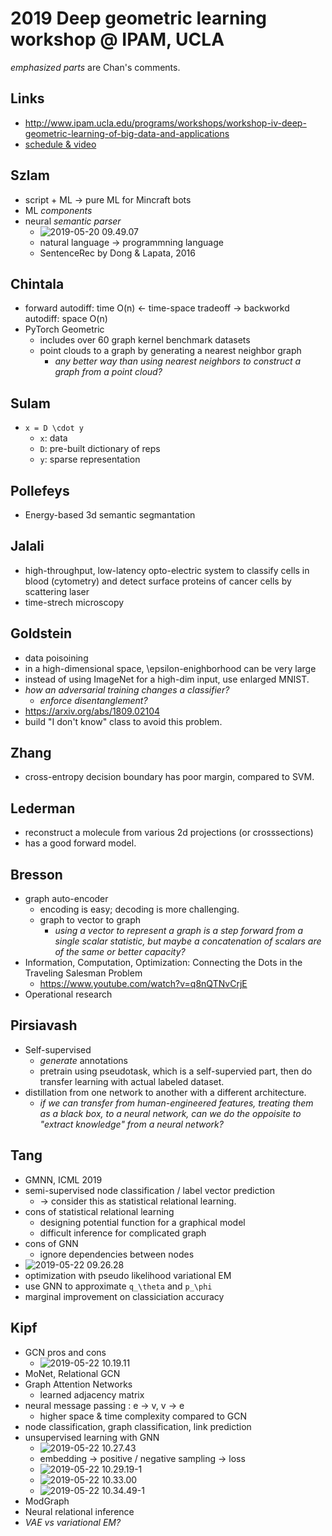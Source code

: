 # 2019 Deep geometric learning workshop @ IPAM, UCLA
_emphasized parts_ are Chan's comments.

## Links
* http://www.ipam.ucla.edu/programs/workshops/workshop-iv-deep-geometric-learning-of-big-data-and-applications
* [schedule & video](http://www.ipam.ucla.edu/programs/workshops/workshop-iv-deep-geometric-learning-of-big-data-and-applications/?tab=schedule)

## Szlam
* script + ML -> pure ML for Mincraft bots
* ML _components_
* neural _semantic parser_
  * ![2019-05-20 09.49.07](photos/2019-05-20%2009.49.07.jpg)
  * natural language -> programmning language
  * SentenceRec by Dong & Lapata, 2016

## Chintala
* forward autodiff: time O(n) <- time-space tradeoff -> backworkd autodiff: space O(n)
* PyTorch Geometric
  * includes over 60 graph kernel benchmark datasets
  * point clouds to a graph by generating a nearest neighbor graph
    * _any better way than using nearest neighbors to construct a graph from a point cloud?_
    
## Sulam
* ```x = D \cdot y```
  * ```x```: data
  * ```D```: pre-built dictionary of reps
  * ```y```: sparse representation
  
## Pollefeys
* Energy-based 3d semantic segmantation

## Jalali
* high-throughput, low-latency opto-electric system to classify cells in blood (cytometry) and detect surface proteins of cancer cells by scattering laser
* time-strech microscopy

## Goldstein
* data poisoining
* in a high-dimensional space, \epsilon-enighborhood can be very large
* instead of using ImageNet for a high-dim input, use enlarged MNIST.
* _how an adversarial training changes a classifier?_
  * _enforce disentanglement?_
* https://arxiv.org/abs/1809.02104
* build "I don't know" class to avoid this problem.

## Zhang
* cross-entropy decision boundary has poor margin, compared to SVM.

## Lederman
* reconstruct a molecule from various 2d projections (or crosssections)
* has a good forward model.

## Bresson
* graph auto-encoder
  * encoding is easy; decoding is more challenging.
  * graph to vector to graph
    * _using a vector to represent a graph is a step forward from a single scalar statistic, but maybe a concatenation of scalars are of the same or better capacity?_
* Information, Computation, Optimization: Connecting the Dots in the Traveling Salesman Problem
  * https://www.youtube.com/watch?v=q8nQTNvCrjE
* Operational research

## Pirsiavash
* Self-supervised
  * _generate_ annotations
  * pretrain using pseudotask, which is a self-supervied part, then do transfer learning with actual labeled dataset.
* distillation from one network to another with a different architecture.
  * _if we can transfer from human-engineered features, treating them as a black box, to a neural network, can we do the oppoisite to "extract knowledge" from a neural network?_
  
## Tang
* GMNN, ICML 2019
* semi-supervised node classification / label vector prediction
  * -> consider this as statistical relational learning.
* cons of statistical relational learning
  * designing potential function for a graphical model
  * difficult inference for complicated graph
* cons of GNN
  * ignore dependencies between nodes
* ![2019-05-22 09.26.28](photos/2019-05-22%2009.26.28.jpg)
* optimization with pseudo likelihood variational EM
* use GNN to approximate ```q_\theta``` and ```p_\phi```
* marginal improvement on classiciation accuracy

## Kipf
* GCN pros and cons
  * ![2019-05-22 10.19.11](photos/2019-05-22%2010.19.11.jpg)
* MoNet, Relational GCN
* Graph Attention Networks
  * learned adjacency matrix
* neural message passing : e -> v, v -> e
  * higher space & time complexity compared to GCN
* node classification, graph classification, link prediction
* unsupervised learning with GNN
  * ![2019-05-22 10.27.43](photos/2019-05-22%2010.27.43.jpg)
  * embedding -> positive / negative sampling -> loss
  * ![2019-05-22 10.29.19-1](photos/2019-05-22%2010.29.19-1.jpg)
  * ![2019-05-22 10.33.00](photos/2019-05-22%2010.33.00.jpg)
  * ![2019-05-22 10.34.49-1](photos/2019-05-22%2010.34.49-1.jpg)
* ModGraph
* Neural relational inference
* _VAE vs variational EM?_
